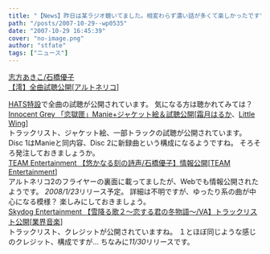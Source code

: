 ```yaml
---
title: "【News】昨日は某ラジオ聴いてました。相変わらず濃い話が多くて楽しかったです"
path: "/posts/2007-10-29--wp0535"
date: "2007-10-29 16:45:39"
cover: "no-image.png"
author: "stfate"
tags: ["ニュース"]
---
```


<style type="text/css">
<!--
p {white-space: pre-wrap};
-->
</style>

<a class="topics" href="http://hats.jp/p/artist/?artist=10000005" target="_blank">志方あきこ/石橋優子 【澪】全曲試聴公開</a><span class="junre">[<a href="http://ar-tonelico.jp/" target="_blank">アルトネリコ</a>]</span>
<div class="news"><a href="http://hats.jp/p/artist/?artist=10000005" target="_blank">HATS特設</a>で全曲の試聴が公開されています。
気になる方は聴かれてみては？</div>
<a class="topics" href="http://www.gungnir.co.jp/innocentgrey/event_200710/cmk0712_music.html" target="_blank">Innocent Grey 「恋獄匣」Manie+ジャケット絵＆試聴公開</a><span class="junre">[<a href="http://shimotsukin.com/" target="_blank">霜月はるか</a>、<a href="http://www.littlewing.ne.jp/" target="_blank">Little Wing</a>]</span>
<div class="news">トラックリスト、ジャケット絵、一部トラックの試聴が公開されています。
Disc 1はManieと同内容、Disc 2に新録曲という構成になるようですね。
そろそろ発注しておきましょうか。</div>
<a class="topics" href="http://www.team-e.co.jp/products_new/kdsd-00177/index.html" target="_blank">TEAM Entertainment 【悠かなる刻の詩声/石橋優子】情報公開</a><span class="junre">[<a href="http://www.team-e.co.jp/" target="_blank">TEAM Entertainment</a>]</span>
<div class="news">アルトネリコ2のフライヤーの裏面に載ってましたが、Webでも情報公開されたようです。
<em>2008/1/23</em>リリース予定。
詳細は不明ですが、ゆったり系の曲が中心になる模様？
楽しみにしておきましょう。</div>
<a class="topics" href="http://www.skydog-ent.co.jp/main.php?sd=20&no=sdcr0014" target="_blank">Skydog Entertainment 【雪降る歌２～恋する君の冬物語～/VA】トラックリスト公開</a><span class="junre">[<a href="" target="_blank">業界音楽</a>]</span>
<div class="news">トラックリスト、クレジットが公開されていますね。
１とほぼ同じような感じのクレジット、構成ですが…
ちなみに<em>11/30</em>リリースです。</div>
